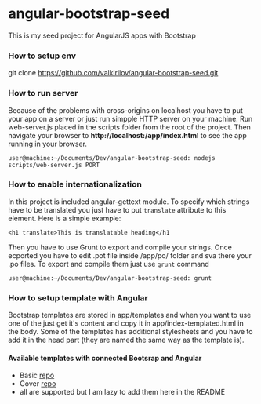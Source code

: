 angular-bootstrap-seed
======================

This is my seed project for AngularJS apps with Bootstrap

### How to setup env

git clone https://github.com/valkirilov/angular-bootstrap-seed.git

### How to run server

Because of the problems with cross-origins on localhost you have to put your app on a server or just run simpple HTTP server on your machine. Run web-server.js placed in the scripts folder from the root of the project. Then navigate your browser to **http://localhost:<port>/app/index.html** to see the app running in your browser.

    user@machine:~/Documents/Dev/angular-bootstrap-seed: nodejs scripts/web-server.js PORT
    
### How to enable internationalization

In this project is included angular-gettext module. To specify which strings have to be translated you just have to put ``translate`` attribute to this element. Here is a simple example:

    <h1 translate>This is translatable heading</h1
    
Then you have to use Grunt to export and compile your strings. Once ecported you have to edit .pot file inside /app/po/ folder and sva there your .po files. To export and compile them just use ``grunt`` command

    user@machine:~/Documents/Dev/angular-bootstrap-seed: grunt

### How to setup template with Angular

Bootstrap templates are stored in app/templates and when you want to use one of the just get it's content and copy it in app/index-templated.html in the body. Some of the templates has additional stylesheets and you have to add it in the head part (they are named the same way as the template is).

#### Available templates with connected Bootsrap and Angular
- Basic [repo](https://github.com/valkirilov/angular-bootstrap-seed/blob/master/app/templates/template-basic.html)
- Cover [repo](https://github.com/valkirilov/angular-bootstrap-seed/blob/master/app/templates/template-cover.html)
- all are supported but I am lazy to add them here in the README
    
